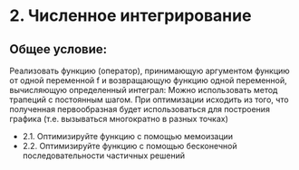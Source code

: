 # 2. Численное интегрирование
   
## Общее условие:
Реализовать функцию (оператор), принимающую аргументом функцию от одной переменной f и
возвращающую функцию одной переменной, вычисляющую определенный интеграл:
Можно использовать метод трапеций с постоянным шагом.
При оптимизации исходить из того, что полученная первообразная будет использоваться для
построения графика (т.е. вызываться многократно в разных точках)
+ 2.1. Оптимизируйте функцию с помощью мемоизации 
+ 2.2. Оптимизируйте функцию с помощью бесконечной последовательности частичных решений